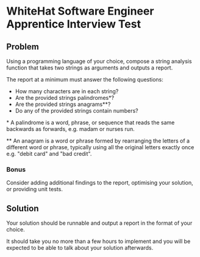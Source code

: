 # WhiteHat Software Engineer Apprentice Interview Test

## Problem

Using a programming language of your choice, compose a string analysis function that takes two strings as arguments and outputs a report.

The report at a minimum must answer the following questions:
- How many characters are in each string?
- Are the provided strings palindromes*?
- Are the provided strings anagrams**?
- Do any of the provided strings contain numbers?

\* A palindrome is a word, phrase, or sequence that reads the same backwards as forwards, e.g. madam or nurses run.

** An anagram is a word or phrase formed by rearranging the letters of a different word or phrase, typically using all the original letters exactly once e.g. "debit card" and "bad credit".

### Bonus
Consider adding additional findings to the report, optimising your solution, or providing unit tests.

## Solution

Your solution should be runnable and output a report in the format of your choice.

It should take you no more than a few hours to implement and you will be expected to be able to talk about your solution afterwards.

